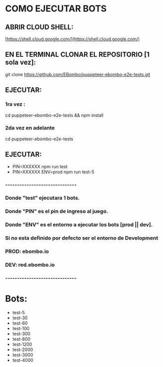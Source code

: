 # COMO EJECUTAR BOTS

## ABRIR CLOUD SHELL:

[https://shell.cloud.google.com/](https://shell.cloud.google.com/)

## EN EL TERMINAL CLONAR EL REPOSITORIO [1 sola vez]:
git clone https://github.com/EBombo/puppeteer-ebombo-e2e-tests.git

## EJECUTAR:
### 1ra vez :
cd puppeteer-ebombo-e2e-tests && npm install
### 2da vez en adelante
cd puppeteer-ebombo-e2e-tests

## EJECUTAR: 
* PIN=XXXXXX npm run test
* PIN=XXXXXX ENV=prod npm run test-5

### ------------------------------
### Donde "test" ejecutara 1 bots.
### Donde "PIN" es el pin de ingreso al juego.
### Donde "ENV" es el entorno a ejecutar los bots [prod || dev].
### Si no esta definido por defecto ser el entorno de Development

### PROD: ebombo.io
### DEV: red.ebombo.io
### ------------------------------

# Bots: 
* test-5
* test-30
* test-60 
* test-100 
* test-300 
* test-800 
* test-1200 
* test-2000 
* test-3000 
* test-4000 

